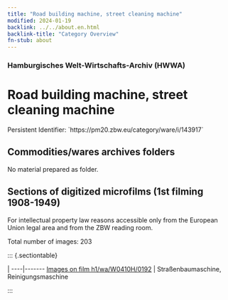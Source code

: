 ```yaml
---
title: "Road building machine, street cleaning machine"
modified: 2024-01-19
backlink: ../../about.en.html
backlink-title: "Category Overview"
fn-stub: about
---
```


### Hamburgisches Welt-Wirtschafts-Archiv (HWWA)

# Road building machine, street cleaning machine

<div class="hint">Persistent Identifier: `https://pm20.zbw.eu/category/ware/i/143917`</div>







## Commodities/wares archives folders





No material prepared as folder.



<a id="filmsections" />

## Sections of digitized microfilms (1st filming 1908-1949)

<p>For intellectual property law reasons accessible only from the European Union legal area and from the ZBW reading room.</p>



<p>Total number of images: 203</p>




::: {.sectiontable}

 | 
----|-------
<a class="btn" href="https://pm20.zbw.eu/film/h1/wa/W0410H/0192" rel="nofollow">Images on film h1/wa/W0410H/0192</a> | Straßenbaumaschine, Reinigungsmaschine


:::

















